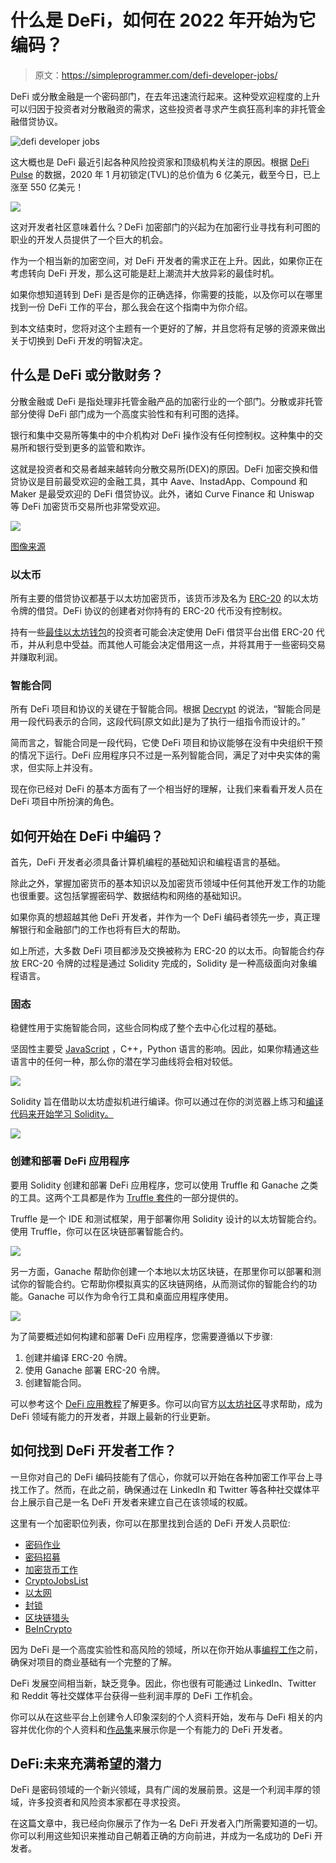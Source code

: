 # 什么是 DeFi，如何在 2022 年开始为它编码？

> 原文：<https://simpleprogrammer.com/defi-developer-jobs/>

DeFi 或分散金融是一个密码部门，在去年迅速流行起来。这种受欢迎程度的上升可以归因于投资者对分散融资的需求，这些投资者寻求产生疯狂高利率的非托管金融借贷协议。

![defi developer jobs](img/680bdae73b681ec2b9134228d26f1c73.png)

这大概也是 DeFi 最近引起各种风险投资家和顶级机构关注的原因。根据 [DeFi Pulse](https://defipulse.com/) 的数据，2020 年 1 月初锁定(TVL)的总价值为 6 亿美元，截至今日，已上涨至 550 亿美元！

![](img/d71d093afc19bc4b7068872747c8206c.png)

这对开发者社区意味着什么？DeFi 加密部门的兴起为在加密行业寻找有利可图的职业的开发人员提供了一个巨大的机会。

作为一个相当新的加密空间，对 DeFi 开发者的需求正在上升。因此，如果你正在考虑转向 DeFi 开发，那么这可能是赶上潮流并大放异彩的最佳时机。

如果你想知道转到 DeFi 是否是你的正确选择，你需要的技能，以及你可以在哪里找到一份 DeFi 工作的平台，那么我会在这个指南中为你介绍。

到本文结束时，您将对这个主题有一个更好的了解，并且您将有足够的资源来做出关于切换到 DeFi 开发的明智决定。

## 什么是 DeFi 或分散财务？

分散金融或 DeFi 是指处理非托管金融产品的加密行业的一个部门。分散或非托管部分使得 DeFi 部门成为一个高度实验性和有利可图的选择。

银行和集中交易所等集中的中介机构对 DeFi 操作没有任何控制权。这种集中的交易所和银行受到更多的监管和欺诈。

这就是投资者和交易者越来越转向分散交易所(DEX)的原因。DeFi 加密交换和借贷协议是目前最受欢迎的金融工具，其中 Aave、InstadApp、Compound 和 Maker 是最受欢迎的 DeFi 借贷协议。此外，诸如 Curve Finance 和 Uniswap 等 DeFi 加密货币交易所也非常受欢迎。

![](img/9c9eb96a15f62e7751db375fbf1e9c6c.png)

[图像来源](https://defipulse.com/)

### 以太币

所有主要的借贷协议都基于以太坊加密货币，该货币涉及名为 [ERC-20](https://ethereum.org/en/developers/docs/standards/tokens/erc-20/) 的以太坊令牌的借贷。DeFi 协议的创建者对你持有的 ERC-20 代币没有控制权。

持有一些[最佳以太坊钱包](https://coinsutra.com/best-etherum-wallets/)的投资者可能会决定使用 DeFi 借贷平台出借 ERC-20 代币，并从利息中受益。而其他人可能会决定借用这一点，并将其用于一些密码交易并赚取利润。

### 智能合同

所有 DeFi 项目和协议的关键在于智能合同。根据 [Decrypt](https://decrypt.co/resources/smart-contracts) 的说法，“智能合同是用一段代码表示的合同，这段代码[原文如此]是为了执行一组指令而设计的。”

简而言之，智能合同是一段代码，它使 DeFi 项目和协议能够在没有中央组织干预的情况下运行。DeFi 应用程序只不过是一系列智能合同，满足了对中央实体的需求，但实际上并没有。

现在你已经对 DeFi 的基本方面有了一个相当好的理解，让我们来看看开发人员在 DeFi 项目中所扮演的角色。

## 如何开始在 DeFi 中编码？

首先，DeFi 开发者必须具备计算机编程的基础知识和编程语言的基础。

除此之外，掌握加密货币的基本知识以及加密货币领域中任何其他开发工作的功能也很重要。这包括掌握密码学、数据结构和网络的基础知识。

如果你真的想超越其他 DeFi 开发者，并作为一个 DeFi 编码者领先一步，真正理解银行和金融部门的工作也将有巨大的帮助。

如上所述，大多数 DeFi 项目都涉及交换被称为 ERC-20 的以太币。向智能合约存放 ERC-20 令牌的过程是通过 Solidity 完成的，Solidity 是一种高级面向对象编程语言。

### 固态

稳健性用于实施智能合同，这些合同构成了整个去中心化过程的基础。

坚固性主要受 [JavaScript](https://www.amazon.com/dp/0596517742/makithecompsi-20) ，C++，Python 语言的影响。因此，如果你精通这些语言中的任何一种，那么你的潜在学习曲线将会相对较低。

![](img/a629a97569d201fcfb893a3a54ea36ee.png)

Solidity 旨在借助以太坊虚拟机进行编译。你可以通过在你的浏览器上练习和[编译代码来开始学习 Solidity。](https://ethereum.github.io/browser-solidity/)

![](img/9fe950d57f055a48c655fa5876516a46.png)

### 创建和部署 DeFi 应用程序

要用 Solidity 创建和部署 DeFi 应用程序，您可以使用 Truffle 和 Ganache 之类的工具。这两个工具都是作为 [Truffle 套件](https://www.trufflesuite.com/)的一部分提供的。

Truffle 是一个 IDE 和测试框架，用于部署你用 Solidity 设计的以太坊智能合约。使用 Truffle，你可以在区块链部署智能合约。

![](img/68987ed09e08182cec59cc508bbed48a.png)

另一方面，Ganache 帮助你创建一个本地以太坊区块链，在那里你可以部署和测试你的智能合约。它帮助你模拟真实的区块链网络，从而测试你的智能合约的功能。Ganache 可以作为命令行工具和桌面应用程序使用。

![](img/a15c63c47548c343e15d6d90d6d598b4.png)

为了简要概述如何构建和部署 DeFi 应用程序，您需要遵循以下步骤:

1.  创建并编译 ERC-20 令牌。
2.  使用 Ganache 部署 ERC-20 令牌。
3.  创建智能合同。

可以参考这个 [DeFi 应用教程](https://ethereum.org/en/developers/tutorials/create-and-deploy-a-defi-app/)了解更多。你可以向官方[以太坊社区](https://ethereum.org/en/community/)寻求帮助，成为 DeFi 领域有能力的开发者，并跟上最新的行业更新。

## 如何找到 DeFi 开发者工作？

一旦你对自己的 DeFi 编码技能有了信心，你就可以开始在各种加密工作平台上寻找工作了。然而，在此之前，确保通过在 LinkedIn 和 Twitter 等各种社交媒体平台上展示自己是一名 DeFi 开发者来建立自己在该领域的权威。

这里有一个加密职位列表，你可以在那里找到合适的 DeFi 开发人员职位:

*   [密码作业](https://crypto.jobs/)
*   [密码招募](https://www.cryptorecruit.com/)
*   [加密货币工作](https://cryptocurrencyjobs.co/)
*   [CryptoJobsList](https://cryptojobslist.com/)
*   [以太网](https://ethlance.com/)
*   [封锁](https://blockew.com/crypto-jobs/developer/)
*   [区块链猎头](https://blockchainheadhunter.com/)
*   [BeInCrypto](https://beincrypto.com/)

因为 DeFi 是一个高度实验性和高风险的领域，所以在你开始从事[编程工作](https://www.youtube.com/watch?v=eChBZVqDfU8)之前，确保对项目的商业基础有一个完整的了解。

DeFi 发展空间相当新，缺乏竞争。因此，你也很有可能通过 LinkedIn、Twitter 和 Reddit 等社交媒体平台获得一些利润丰厚的 DeFi 工作机会。

你可以从在这些平台上创建令人印象深刻的个人资料开始，发布与 DeFi 相关的内容并优化你的个人资料和[作品集](https://simpleprogrammer.com/online-portfolio-for-programmers/)来展示你是一个有能力的 DeFi 开发者。

## DeFi:未来充满希望的潜力

DeFi 是密码领域的一个新兴领域，具有广阔的发展前景。这是一个利润丰厚的领域，许多投资者和风险资本家都在寻求投资。

在这篇文章中，我已经向你展示了作为一名 DeFi 开发者入门所需要知道的一切。你可以利用这些知识来推动自己朝着正确的方向前进，并成为一名成功的 DeFi 开发者。